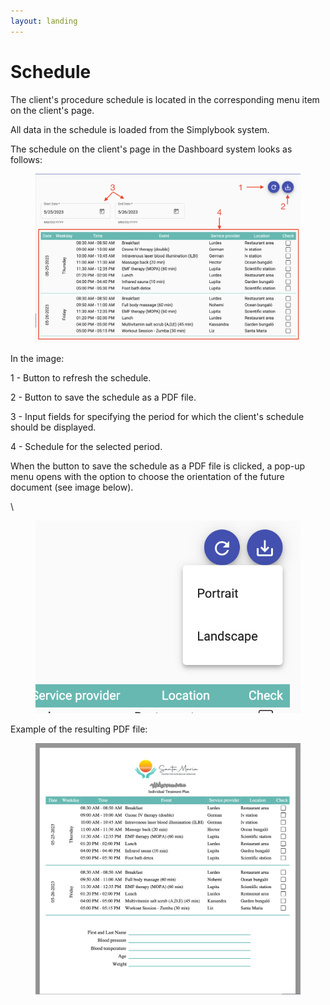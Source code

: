 ```yaml
---
layout: landing
---
```


# Schedule

The client's procedure schedule is located in the corresponding menu item on the client's page.

All data in the schedule is loaded from the Simplybook system.

The schedule on the client's page in the Dashboard system looks as follows:

<figure><img src="../../../.gitbook/assets/Screenshot 2023-05-25 at 21.30.51.png" alt=""><figcaption></figcaption></figure>

In the image:

1 - Button to refresh the schedule.&#x20;

2 - Button to save the schedule as a PDF file.&#x20;

3 - Input fields for specifying the period for which the client's schedule should be displayed.&#x20;

4 - Schedule for the selected period.

When the button to save the schedule as a PDF file is clicked, a pop-up menu opens with the option to choose the orientation of the future document (see image below).

\


<figure><img src="../../../.gitbook/assets/image (8) (1) (1) (1).png" alt=""><figcaption></figcaption></figure>

Example of the resulting PDF file:

<figure><img src="../../../.gitbook/assets/Screenshot 2023-05-25 at 21.39.56.png" alt=""><figcaption></figcaption></figure>
